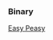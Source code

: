 

### Binary

 [Easy Peasy](https://github.com/muhammadhendro/CTF-Writeups/tree/master/2023/DeconstruCT.F%202023/Easy%20Peasy)

